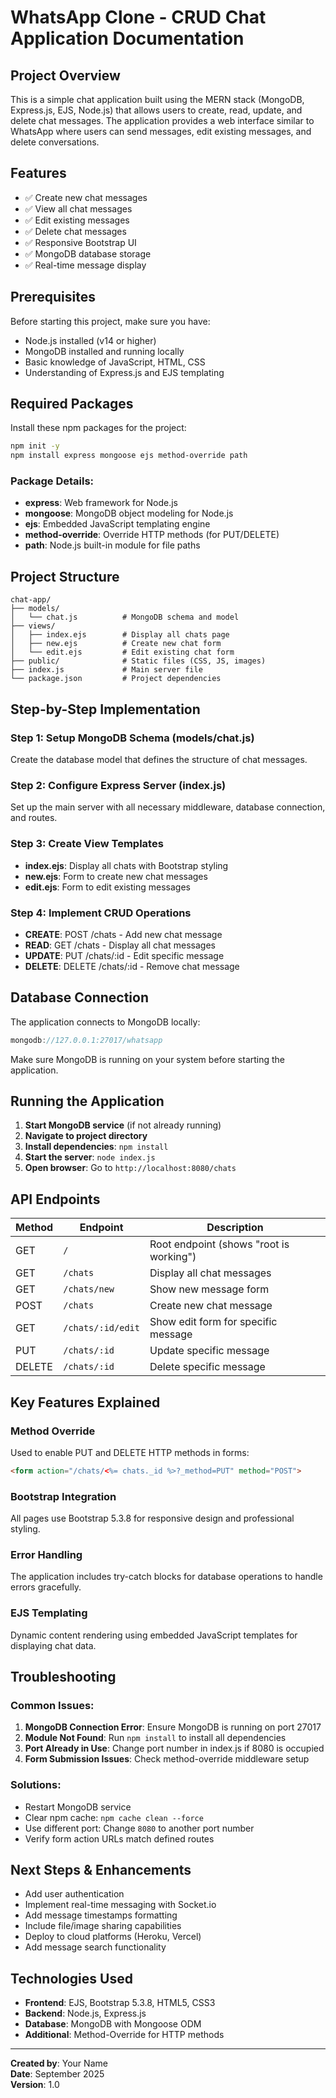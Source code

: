 # WhatsApp Clone - CRUD Chat Application Documentation

## Project Overview
This is a simple chat application built using the MERN stack (MongoDB, Express.js, EJS, Node.js) that allows users to create, read, update, and delete chat messages. The application provides a web interface similar to WhatsApp where users can send messages, edit existing messages, and delete conversations.

## Features
- ✅ Create new chat messages
- ✅ View all chat messages
- ✅ Edit existing messages
- ✅ Delete chat messages
- ✅ Responsive Bootstrap UI
- ✅ MongoDB database storage
- ✅ Real-time message display

## Prerequisites
Before starting this project, make sure you have:
- Node.js installed (v14 or higher)
- MongoDB installed and running locally
- Basic knowledge of JavaScript, HTML, CSS
- Understanding of Express.js and EJS templating

## Required Packages
Install these npm packages for the project:

```bash
npm init -y
npm install express mongoose ejs method-override path
```

### Package Details:
- **express**: Web framework for Node.js
- **mongoose**: MongoDB object modeling for Node.js  
- **ejs**: Embedded JavaScript templating engine
- **method-override**: Override HTTP methods (for PUT/DELETE)
- **path**: Node.js built-in module for file paths

## Project Structure
```
chat-app/
├── models/
│   └── chat.js          # MongoDB schema and model
├── views/
│   ├── index.ejs        # Display all chats page
│   ├── new.ejs          # Create new chat form
│   └── edit.ejs         # Edit existing chat form
├── public/              # Static files (CSS, JS, images)
├── index.js             # Main server file
└── package.json         # Project dependencies
```

## Step-by-Step Implementation

### Step 1: Setup MongoDB Schema (models/chat.js)
Create the database model that defines the structure of chat messages.

### Step 2: Configure Express Server (index.js)
Set up the main server with all necessary middleware, database connection, and routes.

### Step 3: Create View Templates
- **index.ejs**: Display all chats with Bootstrap styling
- **new.ejs**: Form to create new chat messages
- **edit.ejs**: Form to edit existing messages

### Step 4: Implement CRUD Operations
- **CREATE**: POST /chats - Add new chat message
- **READ**: GET /chats - Display all chat messages  
- **UPDATE**: PUT /chats/:id - Edit specific message
- **DELETE**: DELETE /chats/:id - Remove chat message

## Database Connection
The application connects to MongoDB locally:
```javascript
mongodb://127.0.0.1:27017/whatsapp
```

Make sure MongoDB is running on your system before starting the application.

## Running the Application

1. **Start MongoDB service** (if not already running)
2. **Navigate to project directory**
3. **Install dependencies**: `npm install`
4. **Start the server**: `node index.js`
5. **Open browser**: Go to `http://localhost:8080/chats`

## API Endpoints

| Method | Endpoint | Description |
|--------|----------|-------------|
| GET | `/` | Root endpoint (shows "root is working") |
| GET | `/chats` | Display all chat messages |
| GET | `/chats/new` | Show new message form |
| POST | `/chats` | Create new chat message |
| GET | `/chats/:id/edit` | Show edit form for specific message |
| PUT | `/chats/:id` | Update specific message |
| DELETE | `/chats/:id` | Delete specific message |

## Key Features Explained

### Method Override
Used to enable PUT and DELETE HTTP methods in forms:
```html
<form action="/chats/<%= chats._id %>?_method=PUT" method="POST">
```

### Bootstrap Integration
All pages use Bootstrap 5.3.8 for responsive design and professional styling.

### Error Handling
The application includes try-catch blocks for database operations to handle errors gracefully.

### EJS Templating
Dynamic content rendering using embedded JavaScript templates for displaying chat data.

## Troubleshooting

### Common Issues:
1. **MongoDB Connection Error**: Ensure MongoDB is running on port 27017
2. **Module Not Found**: Run `npm install` to install all dependencies
3. **Port Already in Use**: Change port number in index.js if 8080 is occupied
4. **Form Submission Issues**: Check method-override middleware setup

### Solutions:
- Restart MongoDB service
- Clear npm cache: `npm cache clean --force`
- Use different port: Change `8080` to another port number
- Verify form action URLs match defined routes

## Next Steps & Enhancements
- Add user authentication
- Implement real-time messaging with Socket.io
- Add message timestamps formatting
- Include file/image sharing capabilities
- Deploy to cloud platforms (Heroku, Vercel)
- Add message search functionality

## Technologies Used
- **Frontend**: EJS, Bootstrap 5.3.8, HTML5, CSS3
- **Backend**: Node.js, Express.js
- **Database**: MongoDB with Mongoose ODM
- **Additional**: Method-Override for HTTP methods

---

**Created by**: Your Name  
**Date**: September 2025  
**Version**: 1.0